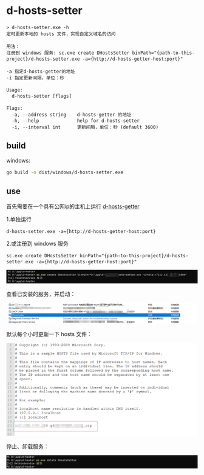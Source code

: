 # d-hosts-setter

```
> d-hosts-setter.exe -h
定时更新本地的 hosts 文件，实现自定义域名的访问

用法：
注册到 windows 服务: sc.exe create DHostsSetter binPath="{path-to-this-project}/d-hosts-setter.exe -a={http://d-hosts-getter-host:port}"

-a 指定d-hosts-getter的地址
-i 指定更新间隔，单位：秒

Usage:
  d-hosts-setter [flags]

Flags:
  -a, --address string    d-hosts-getter 的地址
  -h, --help              help for d-hosts-setter
  -i, --interval int      更新间隔，单位：秒 (default 3600)

```

## build

windows:

```bash
go build -o dist/windows/d-hosts-setter.exe
```

## use

首先需要在一个具有公网ip的主机上运行 [d-hosts-getter](https://github.com/zhizuqiu/d-hosts/tree/master/cmd/d-hosts-getter)

1.单独运行

```
d-hosts-setter.exe -a={http://d-hosts-getter-host:port}
```

2.或注册到 windows 服务

```
sc.exe create DHostsSetter binPath="{path-to-this-project}/d-hosts-setter.exe -a={http://d-hosts-getter-host:port}"
```

![create](images/sc_create.png)

查看已安装的服务，并启动：

![list](images/sc_list.png)

默认每个小时更新一下 hosts 文件：

![list](images/hosts.png)

停止、卸载服务：

![delete](images/sc_delete.png)